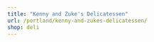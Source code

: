 ```yaml
---
title: "Kenny and Zuke's Delicatessen"
url: /portland/kenny-and-zukes-delicatessen/
shop: deli
---
```

